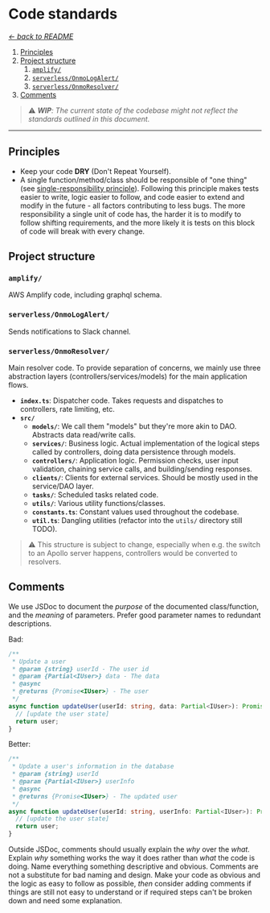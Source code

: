 # Code standards

_[<- back to README](README.md)_

1. [Principles](#principles)
2. [Project structure](#project-structure)
   1. [`amplify/`](#amplify)
   2. [`serverless/OnmoLogAlert/`](#serverlessonmologalert)
   3. [`serverless/OnmoResolver/`](#serverlessonmoresolver)
3. [Comments](#comments)

> :warning: _**WIP**: The current state of the codebase might not reflect the standards outlined in this document._

---

## Principles

- Keep your code **DRY** (Don't Repeat Yourself).
- A single function/method/class should be responsible of "one thing" (see [single-responsibility principle](https://stackify.com/solid-design-principles/)). Following this principle makes tests easier to write, logic easier to follow, and code easier to extend and modify in the future - all factors contributing to less bugs. The more responsibility a single unit of code has, the harder it is to modify to follow shifting requirements, and the more likely it is tests on this block of code will break with every change.

## Project structure

### `amplify/`

AWS Amplify code, including graphql schema.

### `serverless/OnmoLogAlert/`

Sends notifications to Slack channel.

### `serverless/OnmoResolver/`

Main resolver code. To provide separation of concerns, we mainly use three abstraction layers (controllers/services/models) for the main application flows.

- **`index.ts`**: Dispatcher code. Takes requests and dispatches to controllers, rate limiting, etc.
- **`src/`**
  - **`models/`**: We call them "models" but they're more akin to DAO. Abstracts data read/write calls.
  - **`services/`**: Business logic. Actual implementation of the logical steps called by controllers, doing data persistence through models.
  - **`controllers/`**: Application logic. Permission checks, user input validation, chaining service calls, and building/sending responses.
  - **`clients/`**: Clients for external services. Should be mostly used in the service/DAO layer.
  - **`tasks/`**: Scheduled tasks related code.
  - **`utils/`**: Various utility functions/classes.
  - **`constants.ts`**: Constant values used throughout the codebase.
  - **`util.ts`**: Dangling utilities (refactor into the `utils/` directory still TODO).

> :warning: This structure is subject to change, especially when e.g. the switch to an Apollo server happens, controllers would be converted to resolvers.

## Comments

We use JSDoc to document the _purpose_ of the documented class/function, and the _meaning_ of parameters. Prefer good parameter names to redundant descriptions.

Bad:

```typescript
/**
 * Update a user
 * @param {string} userId - The user id
 * @param {Partial<IUser>} data - The data
 * @async
 * @returns {Promise<IUser>} - The user
 */
async function updateUser(userId: string, data: Partial<IUser>): Promise<IUser> {
  // [update the user state]
  return user;
}
```

Better:

```typescript
/**
 * Update a user's information in the database
 * @param {string} userId
 * @param {Partial<IUser>} userInfo
 * @async
 * @returns {Promise<IUser>} - The updated user
 */
async function updateUser(userId: string, userInfo: Partial<IUser>): Promise<IUser> {
  // [update the user state]
  return user;
}
```

Outside JSDoc, comments should usually explain the _why_ over the _what_. Explain _why_ something works the way it does rather than _what_ the code is doing. Name everything something descriptive and obvious. Comments are not a substitute for bad naming and design. Make your code as obvious and the logic as easy to follow as possible, _then_ consider adding comments if things are still not easy to understand or if required steps can't be broken down and need some explanation.
